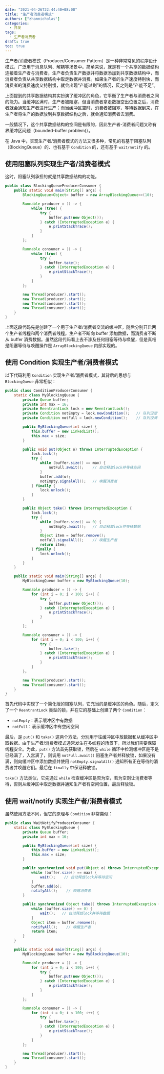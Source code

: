 ```yaml
---
date: "2021-04-26T22:44:40+08:00"
title: "生产者消费者模式"
authors: ["zhannicholas"]
categories:
  - 并发
tags:
  - 生产者消费者
draft: true
toc: true
---
```


生产者/消费者模式（Producer/Consumer Pattern）是一种非常常见的程序设计模式，广泛用于消息队列、解耦等场景中。简单来说，就是有一个共享的数据结构连接着生产者与消费者，生产者负责生产数据并将数据添加到共享数据结构中，而消费者负责从共享数据结构中取走数据并消费。如果生产者的生产速度特别快，而消费者的消费速度又特别慢，就会出现“产能过剩”的情况，反之则是“产能不足”。

上面提到的共享数据结构其实扮演了缓冲区的角色，它平衡了生产者与消费者之间的能力。当缓冲区满时，生产者被阻塞，但当消费者拿走数据空出位置之后，消费者就会通知生产者进行生产；而当缓冲区空时，消费者被阻塞，等待数据到来，在生产者将生产的数据放到共享数据结构之后，就会通知消费者去消费。

一般情况下，这个共享数据结构的空间是有限的，因此生产者-消费者问题又称有界缓冲区问题（bounded-buffer problem)）。

在 Java 中，实现生产者/消费者模式的方法又很多种，常见的有基于阻塞队列（BlockingQueue）的、也有基于 `Condition` 的，还有基于 `wait/notify` 的。

## 使用阻塞队列实现生产者/消费者模式

这时，阻塞队列承担的就是共享数据结构的功能。

```java
public class BlockingQueueProducerConsumer {
    public static void main(String[] args) {
        BlockingQueue<Object> buffer = new ArrayBlockingQueue<>(10);

        Runnable producer = () -> {
            while (true) {
                try {
                    buffer.put(new Object());
                } catch (InterruptedException e) {
                    e.printStackTrace();
                }
            }
        };

        Runnable consumer = () -> {
            while (true) {
                try {
                    buffer.take();
                } catch (InterruptedException e) {
                    e.printStackTrace();
                }
            }
        };

        new Thread(producer).start();
        new Thread(producer).start();
        new Thread(consumer).start();
        new Thread(consumer).start();
    }
}
```

上面这段代码先是创建了一个用于生产者/消费者交流的缓冲区，随后分别开启两个生产者线程和两个消费者线程，生产者不断向 buffer 添加数据，而消费者不断从 buffer 消费数据。虽然这段代码看上去不涉及任何阻塞等待与唤醒，但是真相是阻塞等待与唤醒操作是 `ArrayBlockingQueue` 内部实现的。

## 使用 Condition 实现生产者/消费者模式

以下代码利用 `Condition` 实现生产者/消费者模式，其背后的思想与 `BlockingQueue` 非常相似：

```java
public class ConditionProducerConsumer {
    static class MyBlockingQueue {
        private Queue buffer;
        private int max = 16;
        private ReentrantLock lock = new ReentrantLock();
        private Condition notEmpty = lock.newCondition();   // 队列没空
        private Condition notFull = lock.newCondition();    // 队列没满

        public MyBlockingQueue(int size) {
            this.buffer = new LinkedList();
            this.max = size;
        }

        public void put(Object o) throws InterruptedException {
            lock.lock();
            try {
                while (buffer.size() == max) {
                    notFull.await();    // 自动释放lock并等待空间
                }
                buffer.add(o);
                notEmpty.signalAll();   // 唤醒消费者
            } finally {
                lock.unlock();
            }
        }

        public Object take() throws InterruptedException {
            lock.lock();
            try {
                while (buffer.size() == 0) {
                    notEmpty.await();   // 自动释放lock并等待数据
                }
                Object item = buffer.remove();
                notFull.signalAll();    // 唤醒生产者
                return item;
            } finally {
                lock.unlock();
            }
        }
    }

    public static void main(String[] args) {
        MyBlockingQueue buffer = new MyBlockingQueue(10);

        Runnable producer = () -> {
            for (int i = 0; i < 100; i++) {
                try {
                    buffer.put(new Object());
                } catch (InterruptedException e) {
                    e.printStackTrace();
                }
            }
        };

        Runnable consumer = () -> {
            for (int i = 0; i < 100; i++) {
                try {
                    buffer.take();
                } catch (InterruptedException e) {
                    e.printStackTrace();
                }
            }
        };

        new Thread(producer).start();
        new Thread(consumer).start();
    }
}
```

首先代码中实现了一个简化版的阻塞队列，它充当的是缓冲区的角色。随后，定义了一个 `ReentrantLock` 类型的锁，并在它的基础上创建了两个 `Condition`：
 
 * `notEmpty`：表示缓冲区中有数据
 * `notFull`：表示缓冲区中有空闲空间

最后，是 `put()` 和 `take()` 这两个方法，分别用于往缓冲区中放数据和从缓冲区中取数据。由于生产者/消费者模式通常发生在多线程的场景下，所以我们需要保障线程安全。为此，`put()` 方法首先获取锁，然后在 `while` 循环中检测缓冲区是不是已经满了，入宫满了，则调用 `notFull.await()` 阻塞生产者并释放锁，如果没有满，则向缓冲区中添加数据并使用 `notEmpty.signalAll()` 通知所有正在等待的消费者并唤醒它们。最后在 `finally` 中保证释放锁。

`take()` 方法类似，它先通过 `while` 检查缓冲区是否为空，若为空则让消费者等待，否则从缓冲区中取走数据并通知生产者有空闲位置，最后释放锁。

## 使用 wait/notify 实现生产者/消费者模式

虽然使用方法不同，但它的原理与 `Condition` 非常类似：

```java
public class WaitNotifyProducerConsumer {
    static class MyBlockingQueue {
        private Queue buffer;
        private int max = 16;

        public MyBlockingQueue(int size) {
            this.buffer = new LinkedList();
            this.max = size;
        }

        public synchronized void put(Object o) throws InterruptedException {
            while (buffer.size() == max) {
                wait();    // 自动释放lock并等待空间
            }
            buffer.add(o);
            notifyAll();    // 唤醒消费者
        }

        public synchronized Object take() throws InterruptedException {
            while (buffer.size() == 0) {
                wait();   // 自动释放lock并等待数据
            }
            Object item = buffer.remove();
            notifyAll();    // 唤醒生产者
            return item;
        }
    }

    public static void main(String[] args) {
        MyBlockingQueue buffer = new MyBlockingQueue(10);

        Runnable producer = () -> {
            for (int i = 0; i < 100; i++) {
                try {
                    buffer.put(new Object());
                } catch (InterruptedException e) {
                    e.printStackTrace();
                }
            }
        };

        Runnable consumer = () -> {
            for (int i = 0; i < 100; i++) {
                try {
                    buffer.take();
                } catch (InterruptedException e) {
                    e.printStackTrace();
                }
            }
        };

        new Thread(producer).start();
        new Thread(consumer).start();
    }
}
```